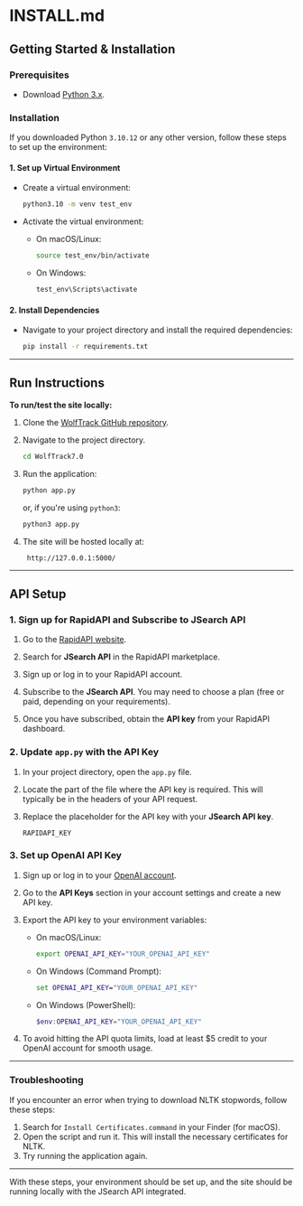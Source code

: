 # INSTALL.md

## Getting Started & Installation

### Prerequisites

- Download [Python 3.x](https://www.python.org/downloads/).

### Installation

If you downloaded Python `3.10.12` or any other version, follow these steps to set up the environment:

#### 1. Set up Virtual Environment

- Create a virtual environment:

    ```bash
    python3.10 -m venv test_env
    ```

- Activate the virtual environment:

    - On macOS/Linux:
      ```bash
      source test_env/bin/activate
      ```

    - On Windows:
      ```bash
      test_env\Scripts\activate
      ```

#### 2. Install Dependencies

- Navigate to your project directory and install the required dependencies:

    ```bash
    pip install -r requirements.txt
    ```

---

## Run Instructions

**To run/test the site locally:**

1. Clone the [WolfTrack GitHub repository](https://github.com/SE-Group-95/WolfTrack7.0).

2. Navigate to the project directory.

    ```bash
    cd WolfTrack7.0
    ```

3. Run the application:

    ```bash
    python app.py
    ```

    or, if you're using `python3`:

    ```bash
    python3 app.py
    ```

4. The site will be hosted locally at:
   ```
    http://127.0.0.1:5000/
   ```

---

## API Setup

### 1. Sign up for RapidAPI and Subscribe to JSearch API

1. Go to the [RapidAPI website](https://rapidapi.com/).
   
2. Search for **JSearch API** in the RapidAPI marketplace.

3. Sign up or log in to your RapidAPI account.

4. Subscribe to the **JSearch API**. You may need to choose a plan (free or paid, depending on your requirements).

5. Once you have subscribed, obtain the **API key** from your RapidAPI dashboard.

### 2. Update `app.py` with the API Key

1. In your project directory, open the `app.py` file.

2. Locate the part of the file where the API key is required. This will typically be in the headers of your API request.

3. Replace the placeholder for the API key with your **JSearch API key**.

    ```
    RAPIDAPI_KEY
    ```
   
### 3. Set up OpenAI API Key

1. Sign up or log in to your [OpenAI account](https://platform.openai.com/signup/).

2. Go to the **API Keys** section in your account settings and create a new API key.

3. Export the API key to your environment variables:

    - On macOS/Linux:
      ```bash
      export OPENAI_API_KEY="YOUR_OPENAI_API_KEY"
      ```

    - On Windows (Command Prompt):
      ```cmd
      set OPENAI_API_KEY="YOUR_OPENAI_API_KEY"
      ```

    - On Windows (PowerShell):
      ```powershell
      $env:OPENAI_API_KEY="YOUR_OPENAI_API_KEY"
      ```

4. To avoid hitting the API quota limits, load at least $5 credit to your OpenAI account for smooth usage.

---

### Troubleshooting

If you encounter an error when trying to download NLTK stopwords, follow these steps:

1. Search for `Install Certificates.command` in your Finder (for macOS).
2. Open the script and run it. This will install the necessary certificates for NLTK.
3. Try running the application again.

---

With these steps, your environment should be set up, and the site should be running locally with the JSearch API integrated.
